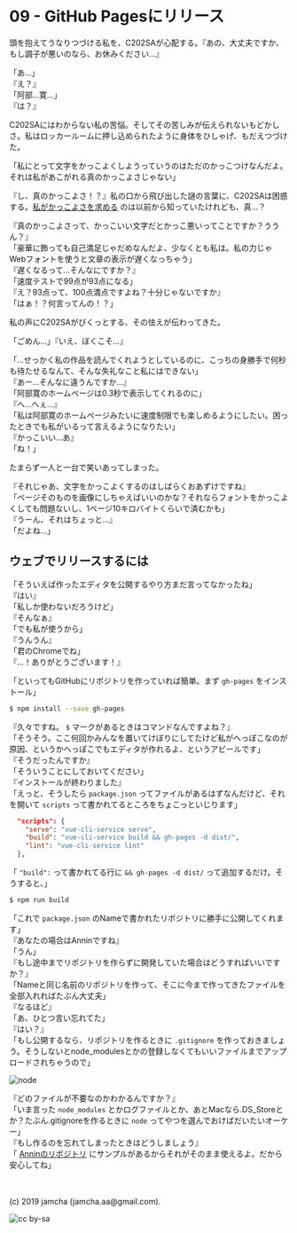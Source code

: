 

# 09 - GitHub Pagesにリリース

頭を抱えてうなりつづける私を、C202SAが心配する。『あの、大丈夫ですか、もし調子が悪いのなら、お休みください…』

「あ…」  
『え？』  
「阿部…寛…」  
『は？』

C202SAにはわからない私の苦悩。そしてその苦しみが伝えられないもどかしさ。私はロッカールームに押し込められたように身体をひしゃげ、もだえつづけた。

「私にとって文字をかっこよくしようっていうのはただのかっこつけなんだよ。それは私があこがれる真のかっこよさじゃない」  

『し、真のかっこよさ！？』私の口から飛び出した謎の言葉に、C202SAは困惑する。[私がかっこよさを求める](https://jamcha-aa.github.io/c202sa/article/05.html) のは以前から知っていたけれども、真…？

『真のかっこよさって、かっこいい文字だとかっこ悪いってことですか？ううん？』  
「豪華に飾っても自己満足じゃだめなんだよ、少なくとも私は。私の力じゃWebフォントを使うと文章の表示が遅くなっちゃう」  
『遅くなるって…そんなにですか？』  
「速度テストで99点が93点になる」  
『え？93点って、100点満点ですよね？十分じゃないですか』  
「はぁ！？何言ってんの！？」

私の声にC202SAがびくっとする、その怯えが伝わってきた。

「ごめん…」『いえ、ぼくこそ…』

「…せっかく私の作品を読んでくれようとしているのに、こっちの身勝手で何秒も待たせるなんて、そんな失礼なこと私にはできない」  
『あー…そんなに違うんですか…』  
「阿部寛のホームページは0.3秒で表示してくれるのに」  
『へ…へぇ…』  
「私は阿部寛のホームページみたいに速度制限でも楽しめるようにしたい。困ったときでも私がいるって言えるようになりたい」  
『かっこいい…あ』  
「ね！」

たまらず一人と一台で笑いあってしまった。

『それじゃあ、文字をかっこよくするのはしばらくおあずけですね』  
「ページそのものを画像にしちゃえばいいのかな？それならフォントをかっこよくしても問題ないし、1ページ10キロバイトくらいで済むかも」  
『うーん、それはちょっと…』  
「だよね…」

## ウェブでリリースするには

「そういえば作ったエディタを公開するやり方まだ言ってなかったね」  
『はい』  
「私しか使わないだろうけど」  
『そんなぁ』  
「でも私が使うから」  
『うんうん』  
「君のChromeでね」  
『…！ありがとうございます！』

「といってもGitHubにリポジトリを作っていれば簡単。まず `gh-pages` をインストール」

```sh
$ npm install --save gh-pages
```

『久々ですね。 `$` マークがあるときはコマンドなんですよね？』  
「そうそう。ここ何回かみんなを置いてけぼりにしてたけど私がへっぽこなのが原因、というかへっぽこでもエディタが作れるよ、というアピールです」  
『そうだったんですか』  
「そういうことにしておいてください」  
『インストールが終わりました』  
「えっと、そうしたら `package.json` ってファイルがあるはずなんだけど、それを開いて `scripts` って書かれてるところをちょこっといじります」

```json
  "scripts": {
    "serve": "vue-cli-service serve",
    "build": "vue-cli-service build && gh-pages -d dist/",
    "lint": "vue-cli-service lint"
  },
```

「 `"build":` って書かれてる行に `&& gh-pages -d dist/` って追加するだけ。そうすると、」

```sh
$ npm run build
```

「これで `package.json` のNameで書かれたリポジトリに勝手に公開してくれます」  
『あなたの場合はAnninですね』  
「うん」  
『もし途中までリポジトリを作らずに開発していた場合はどうすればいいですか？』  
「Nameと同じ名前のリポジトリを作って、そこに今まで作ってきたファイルを全部入れればたぶん大丈夫」  
『なるほど』  
「あ、ひとつ言い忘れてた」  
『はい？』  
「もし公開するなら、リポジトリを作るときに `.gitignore` を作っておきましょう。そうしないとnode_modulesとかの登録しなくてもいいファイルまでアップロードされちゃうので」

![node](./img/node.png)

『どのファイルが不要なのかわかるんですか？』  
「いま言った `node_modules` とかログファイルとか、あとMacなら.DS_Storeとか？たぶん.gitignoreを作るときに `node` ってやつを選んでおけばだいたいオーケー」  
『もし作るのを忘れてしまったときはどうしましょう』  
「 [Anninのリポジトリ](https://github.com/jamcha-aa/Annin) にサンプルがあるからそれがそのまま使えるよ。だから安心してね」

<br>
<br>
(c) 2019 jamcha (jamcha.aa@gmail.com).

![cc by-sa](https://i.creativecommons.org/l/by-sa/4.0/88x31.png)

